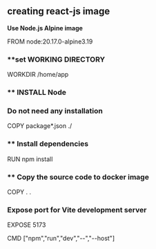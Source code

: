 ## creating react-js image 

**Use Node.js Alpine image**

FROM node:20.17.0-alpine3.19

### **set WORKING DIRECTORY
WORKDIR /home/app
### ** INSTALL Node
### Do not need any installation
COPY package*.json ./


### ** Install dependencies
RUN npm install

### ** Copy the source code to docker image
COPY . .

### Expose port for Vite development server

EXPOSE 5173

CMD ["npm","run","dev","--","--host"]


